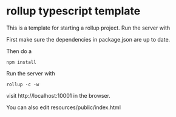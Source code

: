 # rollup typescript template

This is a template for starting a rollup project. Run the server with 

First make sure the dependencies in package.json are up to date.

Then do a 
```
npm install
```

Run the server with
```
rollup -c -w
```

visit  http://localhost:10001 in the browser. 

You can also edit resources/public/index.html
